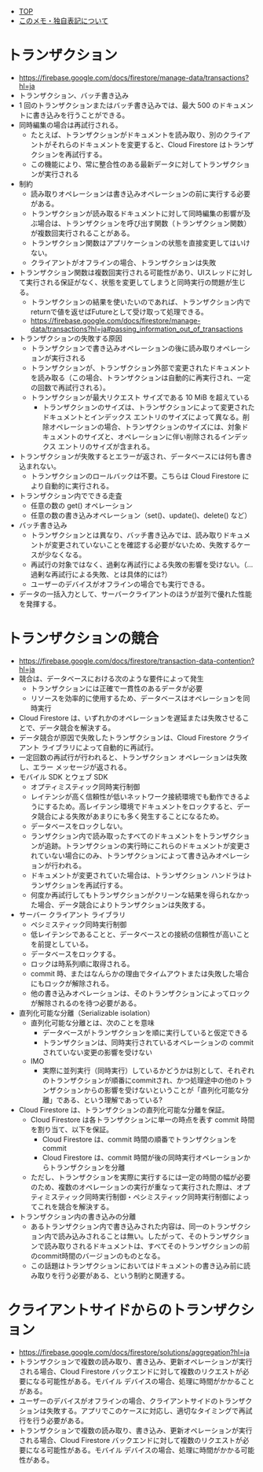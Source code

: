 - [TOP](./README.md)
- [このメモ・独自表記について](../README.md)



# トランザクション
* https://firebase.google.com/docs/firestore/manage-data/transactions?hl=ja
* トランザクション、バッチ書き込み
* 1 回のトランザクションまたはバッチ書き込みでは、最大 500 のドキュメントに書き込みを行うことができる。
* 同時編集の場合は再試行される。
    * たとえば、トランザクションがドキュメントを読み取り、別のクライアントがそれらのドキュメントを変更すると、Cloud Firestore はトランザクションを再試行する。
    * この機能により、常に整合性のある最新データに対してトランザクションが実行される
* 制約
    * 読み取りオペレーションは書き込みオペレーションの前に実行する必要がある。
    * トランザクションが読み取るドキュメントに対して同時編集の影響が及ぶ場合は、トランザクションを呼び出す関数（トランザクション関数）が複数回実行されることがある。
    * トランザクション関数はアプリケーションの状態を直接変更してはいけない。
    * クライアントがオフラインの場合、トランザクションは失敗
* トランザクション関数は複数回実行される可能性があり、UIスレッドに対して実行される保証がなく、状態を変更してしまうと同時実行の問題が生じる。
    * トランザクションの結果を使いたいのであれば、トランザクション内でreturnで値を返せばFutureとして受け取って処理できる。
    * https://firebase.google.com/docs/firestore/manage-data/transactions?hl=ja#passing_information_out_of_transactions
* トランザクションの失敗する原因
    * トランザクションで書き込みオペレーションの後に読み取りオペレーションが実行される
    * トランザクションが、トランザクション外部で変更されたドキュメントを読み取る（この場合、トランザクションは自動的に再実行され、一定の回数で再試行される）。
    * トランザクションが最大リクエスト サイズである 10 MiB を超えている
        * トランザクションのサイズは、トランザクションによって変更されたドキュメントとインデックス エントリのサイズによって異なる。削除オペレーションの場合、トランザクションのサイズには、対象ドキュメントのサイズと、オペレーションに伴い削除されるインデックス エントリのサイズが含まれる。
* トランザクションが失敗するとエラーが返され、データベースには何も書き込まれない。
    * トランザクションのロールバックは不要。こちらは Cloud Firestore により自動的に実行される。
* トランザクション内でできる走査
    * 任意の数の get() オペレーション
    * 任意の数の書き込みオペレーション（set()、update()、delete() など）
* バッチ書き込み
    * トランザクションとは異なり、バッチ書き込みでは、読み取りドキュメントが変更されていないことを確認する必要がないため、失敗するケースが少なくなる。
    * 再試行の対象ではなく、過剰な再試行による失敗の影響を受けない。（...過剰な再試行による失敗、とは具体的には?）
    * ユーザーのデバイスがオフラインの場合でも実行できる。
* データの一括入力として、サーバークライアントのほうが並列で優れた性能を発揮する。

# トランザクションの競合
* https://firebase.google.com/docs/firestore/transaction-data-contention?hl=ja
* 競合は、データベースにおける次のような要件によって発生
    * トランザクションには正確で一貫性のあるデータが必要
    * リソースを効率的に使用するため、データベースはオペレーションを同時実行
* Cloud Firestore は、いずれかのオペレーションを遅延または失敗させることで、データ競合を解決する。
* データ競合が原因で失敗したトランザクションは、Cloud Firestore クライアント ライブラリによって自動的に再試行。
* 一定回数の再試行が行われると、トランザクション オペレーションは失敗し、エラー メッセージが返される。
* モバイル SDK とウェブ SDK 
    * オプティミスティック同時実行制御
    * レイテンシが高く信頼性が低いネットワーク接続環境でも動作できるようにするため。高レイテンシ環境でドキュメントをロックすると、データ競合による失敗があまりにも多く発生することになるため。
    * データベースをロックしない。
    * ランザクション内で読み取ったすべてのドキュメントをトランザクションが追跡。トランザクションの実行時にこれらのドキュメントが変更されていない場合にのみ、トランザクションによって書き込みオペレーションが行われる。
    * ドキュメントが変更されていた場合は、トランザクション ハンドラはトランザクションを再試行する。
    * 何度か再試行してもトランザクションがクリーンな結果を得られなかった場合、データ競合によりトランザクションは失敗する。
* サーバー クライアント ライブラリ
    * ペシミスティック同時実行制御    
    * 低レイテンシであることと、データベースとの接続の信頼性が高いことを前提としている。
    * データベースをロックする。
    * ロックは時系列順に取得される。
    * commit 時、またはなんらかの理由でタイムアウトまたは失敗した場合にもロックが解除される。
    * 他の書き込みオペレーションは、そのトランザクションによってロックが解除されるのを待つ必要がある。
* 直列化可能な分離（Serializable isolation）
    * 直列化可能な分離とは、次のことを意味
        * データベースがトランザクションを順に実行していると仮定できる
        * トランザクションは、同時実行されているオペレーションの commit されていない変更の影響を受けない
    * IMO
        * 実際に並列実行（同時実行）しているかどうかは別として、それぞれのトランザクションが順番にcommitされ、かつ処理途中の他のトランザクションからの影響を受けないということが「直列化可能な分離」である、という理解であっている?
* Cloud Firestore は、トランザクションの直列化可能な分離を保証。
    * Cloud Firestore は各トランザクションに単一の時点を表す commit 時間を割り当て、以下を保証。
        * Cloud Firestore は、commit 時間の順番でトランザクションを commit 
        * Cloud Firestore は、commit 時間が後の同時実行オペレーションからトランザクションを分離
    * ただし、トランザクションを実際に実行するには一定の時間の幅が必要のため、複数のオペレーションの実行が重なって実行された際は、オプティミスティック同時実行制御・ペシミスティック同時実行制御によってこれを競合を解決する。
* トランザクション内の書き込みの分離
    * あるトランザクション内で書き込みされた内容は、同一のトランザクション内で読み込みされることは無い。したがって、そのトランザクションで読み取りされるドキュメントは、すべてそのトランザクションの前のcommit時間のバージョンのものとなる。
    * この話題はトランザクションにおいてはドキュメントの書き込み前に読み取りを行う必要がある、という制約と関連する。



# クライアントサイドからのトランザクション
* https://firebase.google.com/docs/firestore/solutions/aggregation?hl=ja
* トランザクションで複数の読み取り、書き込み、更新オペレーションが実行される場合、Cloud Firestore バックエンドに対して複数のリクエストが必要になる可能性がある。モバイル デバイスの場合、処理に時間がかかることがある。
* ユーザーのデバイスがオフラインの場合、クライアントサイドのトランザクションは失敗する。アプリでこのケースに対応し、適切なタイミングで再試行を行う必要がある。
* トランザクションで複数の読み取り、書き込み、更新オペレーションが実行される場合、Cloud Firestore バックエンドに対して複数のリクエストが必要になる可能性がある。モバイル デバイスの場合、処理に時間がかかる可能性がある。





